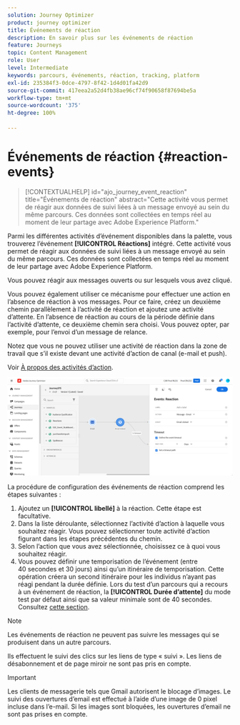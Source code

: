 ```yaml
---
solution: Journey Optimizer
product: journey optimizer
title: Événements de réaction
description: En savoir plus sur les événements de réaction
feature: Journeys
topic: Content Management
role: User
level: Intermediate
keywords: parcours, événements, réaction, tracking, platform
exl-id: 235384f3-0dce-4797-8f42-1d4d01fa42d9
source-git-commit: 417eea2a52d4fb38ae96cf74f90658f87694be5a
workflow-type: tm+mt
source-wordcount: '375'
ht-degree: 100%

---
```


# Événements de réaction {#reaction-events}

>[!CONTEXTUALHELP]
>id="ajo_journey_event_reaction"
>title="Événements de réaction"
>abstract="Cette activité vous permet de réagir aux données de suivi liées à un message envoyé au sein du même parcours. Ces données sont collectées en temps réel au moment de leur partage avec Adobe Experience Platform."

Parmi les différentes activités d’événement disponibles dans la palette, vous trouverez l’événement **[!UICONTROL Réactions]** intégré. Cette activité vous permet de réagir aux données de suivi liées à un message envoyé au sein du même parcours. Ces données sont collectées en temps réel au moment de leur partage avec Adobe Experience Platform.

Vous pouvez réagir aux messages ouverts ou sur lesquels vous avez cliqué.

Vous pouvez également utiliser ce mécanisme pour effectuer une action en l’absence de réaction à vos messages. Pour ce faire, créez un deuxième chemin parallèlement à l’activité de réaction et ajoutez une activité d’attente. En l’absence de réaction au cours de la période définie dans l’activité d’attente, ce deuxième chemin sera choisi. Vous pouvez opter, par exemple, pour l’envoi d’un message de relance.

Notez que vous ne pouvez utiliser une activité de réaction dans la zone de travail que s’il existe devant une activité d’action de canal (e-mail et push).

Voir [À propos des activités d’action](../building-journeys/about-journey-activities.md#action-activities).

![](assets/journey45.png)

La procédure de configuration des événements de réaction comprend les étapes suivantes :

1. Ajoutez un **[!UICONTROL libellé]** à la réaction. Cette étape est facultative.
1. Dans la liste déroulante, sélectionnez l’activité d’action à laquelle vous souhaitez réagir. Vous pouvez sélectionner toute activité d’action figurant dans les étapes précédentes du chemin.
1. Selon l’action que vous avez sélectionnée, choisissez ce à quoi vous souhaitez réagir.
1. Vous pouvez définir une temporisation de l’événement (entre 40 secondes et 30 jours) ainsi qu’un itinéraire de temporisation. Cette opération créera un second itinéraire pour les individus n’ayant pas réagi pendant la durée définie. Lors du test d’un parcours qui a recours à un événement de réaction, la **[!UICONTROL Durée d’attente]** du mode test par défaut ainsi que sa valeur minimale sont de 40 secondes. Consultez [cette section](../building-journeys/testing-the-journey.md).

>[!NOTE]
>
>
>Les événements de réaction ne peuvent pas suivre les messages qui se produisent dans un autre parcours.
>
>Ils effectuent le suivi des clics sur les liens de type « suivi ». Les liens de désabonnement et de page miroir ne sont pas pris en compte.

>[!IMPORTANT]
>
>Les clients de messagerie tels que Gmail autorisent le blocage d’images. Le suivi des ouvertures d’email est effectué à l’aide d’une image de 0 pixel incluse dans l’e-mail. Si les images sont bloquées, les ouvertures d’email ne sont pas prises en compte.
